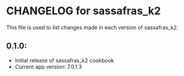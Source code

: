# CHANGELOG for sassafras_k2

This file is used to list changes made in each version of sassafras_k2.

## 0.1.0:

* Initial release of sassafras_k2 cookbook
* Current app version: 7.0.1.3